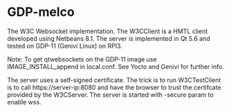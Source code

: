 # GDP-melco
The W3C Websocket implementation. The W3CClient is a HMTL client developed using Netbeans 8.1. The server is implemented in Qt 5.6 and tested on GDP-11 (Genivi Linux) on RPI3.

Note: To get qtwebsockets on the GDP-11 image use IMAGE_INSTALL_append in local.conf. See Yocto and Genivi for further info.

The server uses a self-signed certificate. The trick is to run W3CTestClient is to call https://server-ip:8080 and have the browser to trust the certifcate provided by the W3CServer. The server is started with -secure param to enable wss.

